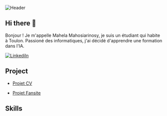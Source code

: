 ![Header]((https://png.pngtree.com/thumb_back/fh260/background/20210906/pngtree-ai-artificial-intelligence-starry-sky-portrait-blue-technology-banner-image_804237.jpg))

## Hi there 👋
Bonjour ! Je m'appelle Mahela Mahosiarinosy, je suis un étudiant qui habite à Toulon. Passioné des informatiques, j'ai décidé d'apprendre une formation dans l'IA.

[![LinkediIn](https://e7.pngegg.com/pngimages/602/665/png-clipart-linkedin-linkedin-thumbnail.png)](https://www.linkedin.com/in/mahela-maho-8a2b7124b/)

## Project

- [Projet CV](https://github.com/MahelaMaho83/CV-site)

- [Projet Fansite](https://github.com/MahelaMaho83/Fansite)

## Skills



<!--
**MahelaMaho83/MahelaMaho83** is a ✨ _special_ ✨ repository because its `README.md` (this file) appears on your GitHub profile.

Here are some ideas to get you started:

- 🔭 I’m currently working on ...
- 🌱 I’m currently learning ...
- 👯 I’m looking to collaborate on ...
- 🤔 I’m looking for help with ...
- 💬 Ask me about ...
- 📫 How to reach me: ...
- 😄 Pronouns: ...
- ⚡ Fun fact: ...
-->
